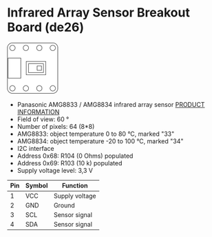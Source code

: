 # Infrared Array Sensor Breakout Board (de26)
![Infrared Array Sensor Breakout Board (de26)](../../assets/outline-de26.png)

* Panasonic AMG8833 / AMG8834 infrared array sensor [PRODUCT INFORMATION](https://industry.panasonic.eu/products/components/sensors/ir-thermophile-array-sensor-grid-eye?utm_campaign=iot-components&utm_medium=github&utm_source=page-de26)
* Field of view: 60 °
* Number of pixels: 64 (8*8)
* AMG8833: object temperature 0 to 80 °C, marked "33"
* AMG8834: object temperature -20 to 100 °C, marked "34"
* I2C interface
* Address 0x68: R104 (0 Ohms) populated
* Address 0x69: R103 (10 k) populated
* Supply voltage level: 3,3 V

| Pin | Symbol | Function       |
|-----|--------|----------------|
| 1   | VCC    | Supply voltage |
| 2   | GND    | Ground         |
| 3   | SCL    | Sensor signal  |
| 4   | SDA    | Sensor signal  |
